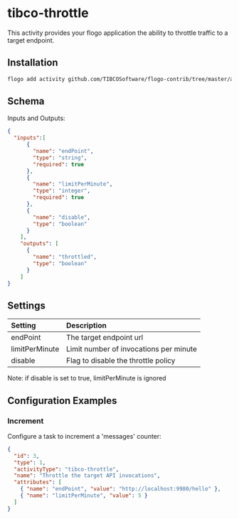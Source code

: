 # tibco-throttle
This activity provides your flogo application the ability to throttle traffic to a target endpoint.


## Installation

```bash
flogo add activity github.com/TIBCOSoftware/flogo-contrib/tree/master/activity/throttle
```

## Schema
Inputs and Outputs:

```json
{
  "inputs":[
      {
        "name": "endPoint",
        "type": "string",
        "required": true
      },
      {
        "name": "limitPerMinute",
        "type": "integer",
        "required": true
      },
      {
        "name": "disable",
        "type": "boolean"
      }
    ],
    "outputs": [
      {
        "name": "throttled",
        "type": "boolean"
      }
    ]
}
```
## Settings
| Setting     | Description    |
|:------------|:---------------|
| endPoint  | The target endpoint url |         
| limitPerMinute    | Limit number of invocations per minute |
| disable       | Flag to disable the throttle policy |
Note: if disable is set to true, limitPerMinute is ignored
## Configuration Examples
### Increment
Configure a task to increment a 'messages' counter:

```json
{
  "id": 3,
  "type": 1,
  "activityType": "tibco-throttle",
  "name": "Throttle the target API invocations",
  "attributes": [
    { "name": "endPoint", "value": "http://localhost:9980/hello" },
    { "name": "limitPerMinute", "value": 5 }
  ]
}
```